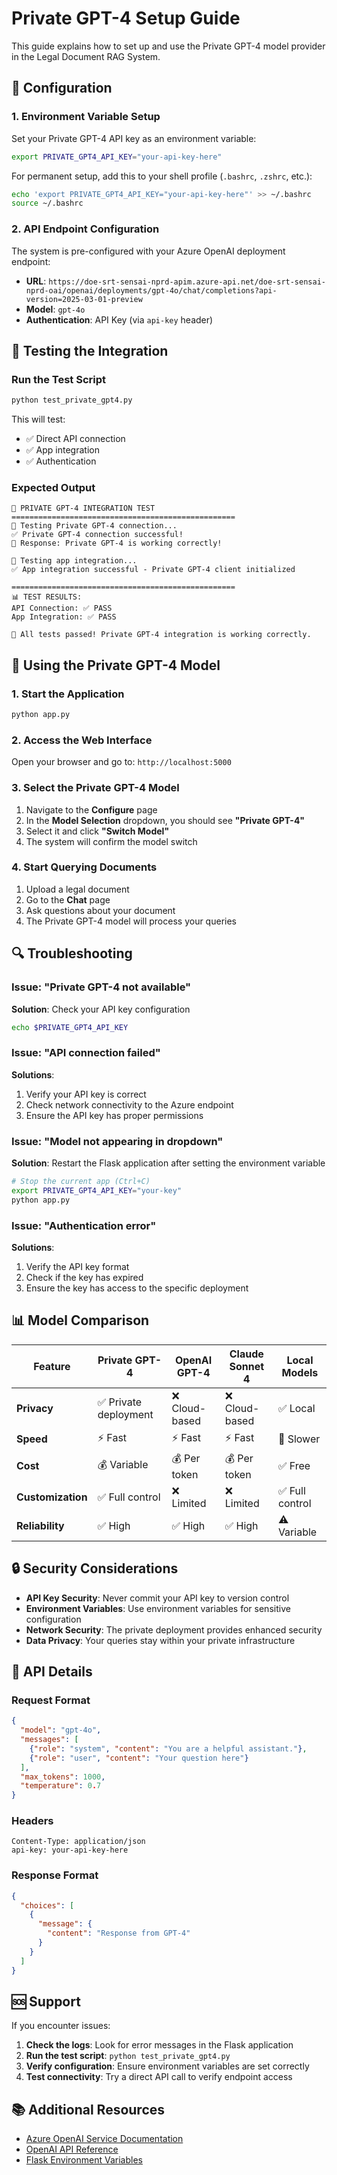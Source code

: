 # Private GPT-4 Setup Guide

This guide explains how to set up and use the Private GPT-4 model provider in the Legal Document RAG System.

## 🔧 Configuration

### 1. Environment Variable Setup

Set your Private GPT-4 API key as an environment variable:

```bash
export PRIVATE_GPT4_API_KEY="your-api-key-here"
```

For permanent setup, add this to your shell profile (`.bashrc`, `.zshrc`, etc.):

```bash
echo 'export PRIVATE_GPT4_API_KEY="your-api-key-here"' >> ~/.bashrc
source ~/.bashrc
```

### 2. API Endpoint Configuration

The system is pre-configured with your Azure OpenAI deployment endpoint:
- **URL**: `https://doe-srt-sensai-nprd-apim.azure-api.net/doe-srt-sensai-nprd-oai/openai/deployments/gpt-4o/chat/completions?api-version=2025-03-01-preview`
- **Model**: `gpt-4o`
- **Authentication**: API Key (via `api-key` header)

## 🧪 Testing the Integration

### Run the Test Script

```bash
python test_private_gpt4.py
```

This will test:
- ✅ Direct API connection
- ✅ App integration
- ✅ Authentication

### Expected Output

```
🧪 PRIVATE GPT-4 INTEGRATION TEST
==================================================
🔗 Testing Private GPT-4 connection...
✅ Private GPT-4 connection successful!
📝 Response: Private GPT-4 is working correctly!

🔧 Testing app integration...
✅ App integration successful - Private GPT-4 client initialized

==================================================
📊 TEST RESULTS:
API Connection: ✅ PASS
App Integration: ✅ PASS

🎉 All tests passed! Private GPT-4 integration is working correctly.
```

## 🚀 Using the Private GPT-4 Model

### 1. Start the Application

```bash
python app.py
```

### 2. Access the Web Interface

Open your browser and go to: `http://localhost:5000`

### 3. Select the Private GPT-4 Model

1. Navigate to the **Configure** page
2. In the **Model Selection** dropdown, you should see **"Private GPT-4"**
3. Select it and click **"Switch Model"**
4. The system will confirm the model switch

### 4. Start Querying Documents

1. Upload a legal document
2. Go to the **Chat** page
3. Ask questions about your document
4. The Private GPT-4 model will process your queries

## 🔍 Troubleshooting

### Issue: "Private GPT-4 not available"

**Solution**: Check your API key configuration
```bash
echo $PRIVATE_GPT4_API_KEY
```

### Issue: "API connection failed"

**Solutions**:
1. Verify your API key is correct
2. Check network connectivity to the Azure endpoint
3. Ensure the API key has proper permissions

### Issue: "Model not appearing in dropdown"

**Solution**: Restart the Flask application after setting the environment variable
```bash
# Stop the current app (Ctrl+C)
export PRIVATE_GPT4_API_KEY="your-key"
python app.py
```

### Issue: "Authentication error"

**Solutions**:
1. Verify the API key format
2. Check if the key has expired
3. Ensure the key has access to the specific deployment

## 📊 Model Comparison

| Feature | Private GPT-4 | OpenAI GPT-4 | Claude Sonnet 4 | Local Models |
|---------|---------------|--------------|-----------------|--------------|
| **Privacy** | ✅ Private deployment | ❌ Cloud-based | ❌ Cloud-based | ✅ Local |
| **Speed** | ⚡ Fast | ⚡ Fast | ⚡ Fast | 🐌 Slower |
| **Cost** | 💰 Variable | 💰 Per token | 💰 Per token | ✅ Free |
| **Customization** | ✅ Full control | ❌ Limited | ❌ Limited | ✅ Full control |
| **Reliability** | ✅ High | ✅ High | ✅ High | ⚠️ Variable |

## 🔒 Security Considerations

- **API Key Security**: Never commit your API key to version control
- **Environment Variables**: Use environment variables for sensitive configuration
- **Network Security**: The private deployment provides enhanced security
- **Data Privacy**: Your queries stay within your private infrastructure

## 📝 API Details

### Request Format

```json
{
  "model": "gpt-4o",
  "messages": [
    {"role": "system", "content": "You are a helpful assistant."},
    {"role": "user", "content": "Your question here"}
  ],
  "max_tokens": 1000,
  "temperature": 0.7
}
```

### Headers

```
Content-Type: application/json
api-key: your-api-key-here
```

### Response Format

```json
{
  "choices": [
    {
      "message": {
        "content": "Response from GPT-4"
      }
    }
  ]
}
```

## 🆘 Support

If you encounter issues:

1. **Check the logs**: Look for error messages in the Flask application
2. **Run the test script**: `python test_private_gpt4.py`
3. **Verify configuration**: Ensure environment variables are set correctly
4. **Test connectivity**: Try a direct API call to verify endpoint access

## 📚 Additional Resources

- [Azure OpenAI Service Documentation](https://docs.microsoft.com/en-us/azure/cognitive-services/openai/)
- [OpenAI API Reference](https://platform.openai.com/docs/api-reference)
- [Flask Environment Variables](https://flask.palletsprojects.com/en/2.0.x/config/) 